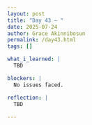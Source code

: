 ```yaml
---
layout: post
title: "Day 43 – "
date: 2025-07-24
author: Grace Akinnibosun
permalink: /day43.html
tags: []

what_i_learned: |
  TBD

blockers: |
  No issues faced.

reflection: |
  TBD
 
---
```

